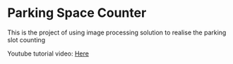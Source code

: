 # Parking Space Counter

This is the project of using image processing solution to realise the parking slot counting

Youtube tutorial video: [Here](https://www.youtube.com/watch?v=caKnQlCMIYI)


